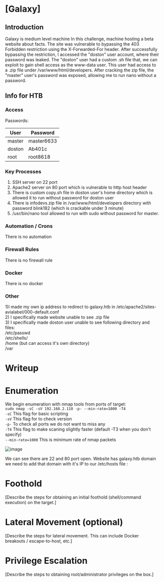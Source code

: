 # [Galaxy]

## Introduction

Galaxy is medium level machine In this challenge, machine hosting a beta website about facts. The site was vulnerable to bypassing the 403 Forbidden restriction using the X-Forwarded-For header. After successfully bypassing the restriction, I accessed the "doston" user account, where their password was leaked. The "doston" user had a custom .sh file that, we can exploit to gain shell access as the www-data user. This user had access to a .zip file under /var/www/html/developers. After cracking the zip file, the "master" user's password was exposed, allowing me to run nano without a password.

## Info for HTB

### Access

Passwords:

| User  | Password                            |
| ----- | ----------------------------------- |
| master | master6633 |
| doston | Ab401c |
| root  | root8618 |

### Key Processes

1) SSH server on 22 port
2) Apache2 server on 80 port which is vulnerable to http host header
3) There is custom copy.sh file in doston user's home directory which is allowed it to run without password for doston user
4) There is infodevs.zip file in /var/www/html/developers directory with password blink182 (which is crackable under 3 minute)
5) /usr/bin/nano tool allowed to run with sudo without password for master.

### Automation / Crons
There is no automation

### Firewall Rules

There is no firewall rule

### Docker

There is no docker

### Other

1)I made my own ip address to redirect to galaxy.htb in /etc/apache2/sites-avialabel/000-default.conf<br>
2) I specifically made website unable to see .zip file<br>
3) I specifically made doston user unable to see following directory and files: <br>/etc/passwd<br> /etc/shells/<br> /home (but can access it's own directory)<br> /var


# Writeup

# Enumeration

We begin enumeration with nmap tools from ports of target:<br>
`sudo nmap -sC -sV 192.168.2.110 -p- --min-rate=1000 -T4`<br>
`-sC` This flag for basic scripting<br>
`-sV` This flag for to check version<br>
`-p-` To check all ports we do not want to miss any<br>
`-T4` This flag to make scaning slightly faster (default -T3 when you don't specify)<br>
`--min-rate=1000` This is minimum rate of nmap packets<br>

![image](https://github.com/user-attachments/assets/0ceb7925-bc85-46b2-a07c-a15b77d72ce6)

We can see there are 22 and 80 port open. Website has galaxy.htb domain we need to add that domain with it's IP to our /etc/hosts file :<br>

# Foothold

[Describe the steps for obtaining an initial foothold (shell/command execution) on the target.]

# Lateral Movement (optional)

[Describe the steps for lateral movement. This can include Docker breakouts / escape-to-host, etc.]

# Privilege Escalation

[Describe the steps to obtaining root/administrator privileges on the box.]
